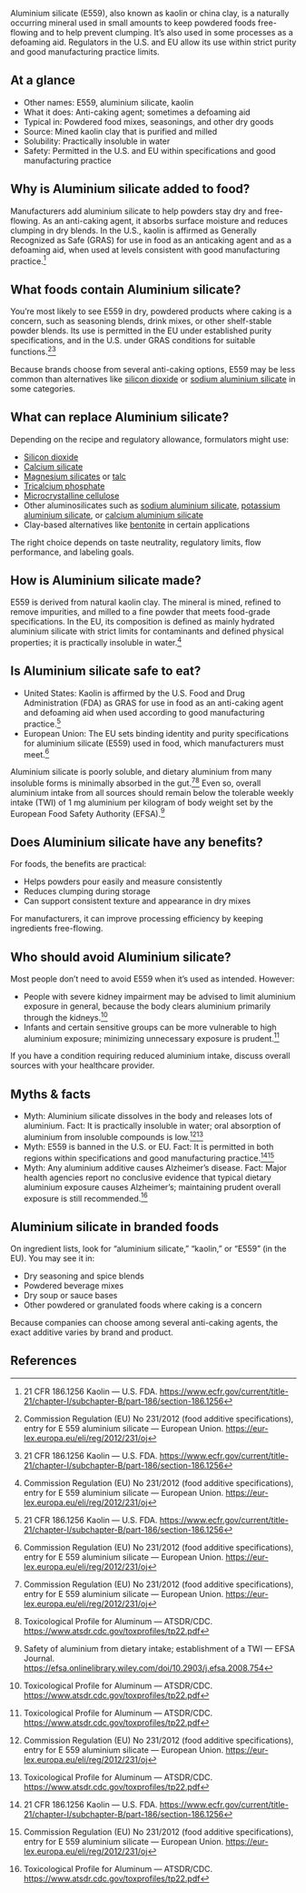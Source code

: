 Aluminium silicate (E559), also known as kaolin or china clay, is a naturally occurring mineral used in small amounts to keep powdered foods free-flowing and to help prevent clumping. It’s also used in some processes as a defoaming aid. Regulators in the U.S. and EU allow its use within strict purity and good manufacturing practice limits.

<!--more-->

## At a glance
- Other names: E559, aluminium silicate, kaolin
- What it does: Anti-caking agent; sometimes a defoaming aid
- Typical in: Powdered food mixes, seasonings, and other dry goods
- Source: Mined kaolin clay that is purified and milled
- Solubility: Practically insoluble in water
- Safety: Permitted in the U.S. and EU within specifications and good manufacturing practice

## Why is Aluminium silicate added to food?
Manufacturers add aluminium silicate to help powders stay dry and free-flowing. As an anti-caking agent, it absorbs surface moisture and reduces clumping in dry blends. In the U.S., kaolin is affirmed as Generally Recognized as Safe (GRAS) for use in food as an anticaking agent and as a defoaming aid, when used at levels consistent with good manufacturing practice.[^1]

## What foods contain Aluminium silicate?
You’re most likely to see E559 in dry, powdered products where caking is a concern, such as seasoning blends, drink mixes, or other shelf-stable powder blends. Its use is permitted in the EU under established purity specifications, and in the U.S. under GRAS conditions for suitable functions.[^2][^1]

Because brands choose from several anti-caking options, E559 may be less common than alternatives like [silicon dioxide](/e551-silicon-dioxide) or [sodium aluminium silicate](/e554-sodium-aluminium-silicate) in some categories.

## What can replace Aluminium silicate?
Depending on the recipe and regulatory allowance, formulators might use:
- [Silicon dioxide](/e551-silicon-dioxide)
- [Calcium silicate](/e552-calcium-silicate)
- [Magnesium silicates](/e553-magnesium-silicates) or [talc](/e553b-talc)
- [Tricalcium phosphate](/e341iii-tricalcium-phosphate)
- [Microcrystalline cellulose](/e460i-microcrystalline-cellulose)
- Other aluminosilicates such as [sodium aluminium silicate](/e554-sodium-aluminium-silicate), [potassium aluminium silicate](/e555-potassium-aluminium-silicate), or [calcium aluminium silicate](/e556-calcium-aluminium-silicate)
- Clay-based alternatives like [bentonite](/e558-bentonite) in certain applications

The right choice depends on taste neutrality, regulatory limits, flow performance, and labeling goals.

## How is Aluminium silicate made?
E559 is derived from natural kaolin clay. The mineral is mined, refined to remove impurities, and milled to a fine powder that meets food-grade specifications. In the EU, its composition is defined as mainly hydrated aluminium silicate with strict limits for contaminants and defined physical properties; it is practically insoluble in water.[^2]

## Is Aluminium silicate safe to eat?
- United States: Kaolin is affirmed by the U.S. Food and Drug Administration (FDA) as GRAS for use in food as an anti-caking agent and defoaming aid when used according to good manufacturing practice.[^1]
- European Union: The EU sets binding identity and purity specifications for aluminium silicate (E559) used in food, which manufacturers must meet.[^2]

Aluminium silicate is poorly soluble, and dietary aluminium from many insoluble forms is minimally absorbed in the gut.[^2][^4] Even so, overall aluminium intake from all sources should remain below the tolerable weekly intake (TWI) of 1 mg aluminium per kilogram of body weight set by the European Food Safety Authority (EFSA).[^3]

## Does Aluminium silicate have any benefits?
For foods, the benefits are practical:
- Helps powders pour easily and measure consistently
- Reduces clumping during storage
- Can support consistent texture and appearance in dry mixes

For manufacturers, it can improve processing efficiency by keeping ingredients free-flowing.

## Who should avoid Aluminium silicate?
Most people don’t need to avoid E559 when it’s used as intended. However:
- People with severe kidney impairment may be advised to limit aluminium exposure in general, because the body clears aluminium primarily through the kidneys.[^4]
- Infants and certain sensitive groups can be more vulnerable to high aluminium exposure; minimizing unnecessary exposure is prudent.[^4]

If you have a condition requiring reduced aluminium intake, discuss overall sources with your healthcare provider.

## Myths & facts
- Myth: Aluminium silicate dissolves in the body and releases lots of aluminium.
  Fact: It is practically insoluble in water; oral absorption of aluminium from insoluble compounds is low.[^2][^4]
- Myth: E559 is banned in the U.S. or EU.
  Fact: It is permitted in both regions within specifications and good manufacturing practice.[^1][^2]
- Myth: Any aluminium additive causes Alzheimer’s disease.
  Fact: Major health agencies report no conclusive evidence that typical dietary aluminium exposure causes Alzheimer’s; maintaining prudent overall exposure is still recommended.[^4]

## Aluminium silicate in branded foods
On ingredient lists, look for “aluminium silicate,” “kaolin,” or “E559” (in the EU). You may see it in:
- Dry seasoning and spice blends
- Powdered beverage mixes
- Dry soup or sauce bases
- Other powdered or granulated foods where caking is a concern

Because companies can choose among several anti-caking agents, the exact additive varies by brand and product.

## References
[^1]: 21 CFR 186.1256 Kaolin — U.S. FDA. https://www.ecfr.gov/current/title-21/chapter-I/subchapter-B/part-186/section-186.1256
[^2]: Commission Regulation (EU) No 231/2012 (food additive specifications), entry for E 559 aluminium silicate — European Union. https://eur-lex.europa.eu/eli/reg/2012/231/oj
[^3]: Safety of aluminium from dietary intake; establishment of a TWI — EFSA Journal. https://efsa.onlinelibrary.wiley.com/doi/10.2903/j.efsa.2008.754
[^4]: Toxicological Profile for Aluminum — ATSDR/CDC. https://www.atsdr.cdc.gov/toxprofiles/tp22.pdf
